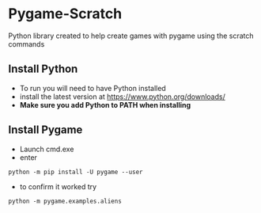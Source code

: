 # Pygame-Scratch

Python library created to help create games with pygame using the scratch commands


## Install Python
- To run you will need to have Python installed
- install the latest version at
https://www.python.org/downloads/
- **Make sure you add Python to PATH when installing**

## Install Pygame
- Launch cmd.exe
- enter
```
python -m pip install -U pygame --user
```

- to confirm it worked try
```
python -m pygame.examples.aliens
```
